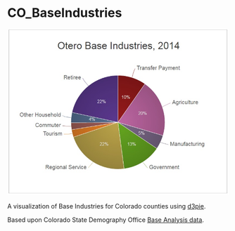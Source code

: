 # CO_BaseIndustries

![Base Industries Pie Chart](img/baseimg.jpg)

A visualization of Base Industries for Colorado counties using [d3pie](http://d3pie.org/).

Based upon Colorado State Demography Office [Base Analysis data](http://demography.dola.colorado.gov/economy-labor-force/data/).


